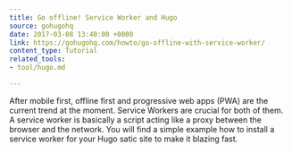 ```yaml
---
title: Go offline! Service Worker and Hugo
source: gohugohq
date: 2017-03-08 13:40:00 +0000
link: https://gohugohq.com/howto/go-offline-with-service-worker/
content_type: Tutorial
related_tools:
- tool/hugo.md

---
```

After mobile first, offline first and progressive web apps (PWA) are the current trend at the moment. Service Workers are crucial for both of them. A service worker is basically a script acting like a proxy between the browser and the network. You will find a simple example how to install a service worker for your Hugo satic site to make it blazing fast.





